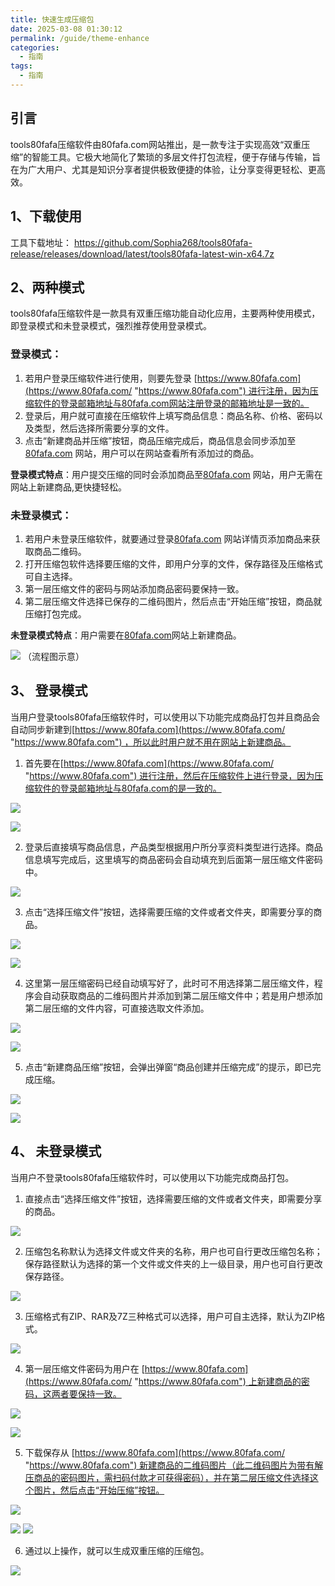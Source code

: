```yaml
---
title: 快速生成压缩包
date: 2025-03-08 01:30:12
permalink: /guide/theme-enhance
categories:
  - 指南
tags:
  - 指南
---
```

## 引言

tools80fafa压缩软件由80fafa.com网站推出，是一款专注于实现高效“双重压缩”的智能工具。它极大地简化了繁琐的多层文件打包流程，便于存储与传输，旨在为广大用户、尤其是知识分享者提供极致便捷的体验，让分享变得更轻松、更高效。

## 1、下载使用

工具下载地址：
https://github.com/Sophia268/tools80fafa-release/releases/download/latest/tools80fafa-latest-win-x64.7z
## 2、两种模式

tools80fafa压缩软件是一款具有双重压缩功能自动化应用，主要两种使用模式，即登录模式和未登录模式，强烈推荐使用登录模式。

### 登录模式：
1. 若用户登录压缩软件进行使用，则要先登录 [https://www.80fafa.com](https://www.80fafa.com/ "https://www.80fafa.com") 进行注册，因为压缩软件的登录邮箱地址与80fafa.com网站注册登录的邮箱地址是一致的。
2. 登录后，用户就可直接在压缩软件上填写商品信息：商品名称、价格、密码以及类型，然后选择所需要分享的文件。
3. 点击“新建商品并压缩”按钮，商品压缩完成后，商品信息会同步添加至[80fafa.com](https://www.80fafa.com/ "https://www.80fafa.com") 网站，用户可以在网站查看所有添加过的商品。

**登录模式特点**：用户提交压缩的同时会添加商品至[80fafa.com](https://www.80fafa.com/ "https://www.80fafa.com") 网站，用户无需在网站上新建商品,更快捷轻松。

### 未登录模式：
1. 若用户未登录压缩软件，就要通过登录[80fafa.com](https://www.80fafa.com/ "https://www.80fafa.com") 网站详情页添加商品来获取商品二维码。
2. 打开压缩包软件选择要压缩的文件，即用户分享的文件，保存路径及压缩格式可自主选择。
3. 第一层压缩文件的密码与网站添加商品密码要保持一致。
4. 第二层压缩文件选择已保存的二维码图片，然后点击“开始压缩”按钮，商品就压缩打包完成。

**未登录模式特点**：用户需要在[80fafa.com](https://www.80fafa.com/ "https://www.80fafa.com")网站上新建商品。

![](assert/tapd_32823805_base64_1756805094_446%201.png)
                                        （流程图示意）
## 3、 登录模式

当用户登录tools80fafa压缩软件时，可以使用以下功能完成商品打包并且商品会自动同步新建到[https://www.80fafa.com](https://www.80fafa.com/ "https://www.80fafa.com") ，所以此时用户就不用在网站上新建商品。

1. 首先要在[https://www.80fafa.com](https://www.80fafa.com/ "https://www.80fafa.com") 进行注册，然后在压缩软件上进行登录，因为压缩软件的登录邮箱地址与80fafa.com的是一致的。

![](assert/tapd_32823805_1756718674_872%201.png)

![](assert/tapd_32823805_1756719089_207%201.png)

2. 登录后直接填写商品信息，产品类型根据用户所分享资料类型进行选择。商品信息填写完成后，这里填写的商品密码会自动填充到后面第一层压缩文件密码中。

![](assert/tapd_32823805_1756719306_451%202.png)

3. 点击“选择压缩文件”按钮，选择需要压缩的文件或者文件夹，即需要分享的商品。

![](assert/tapd_32823805_1756719623_965%201.png)

![](assert/tapd_32823805_1756719727_981.png)

4. 这里第一层压缩密码已经自动填写好了，此时可不用选择第二层压缩文件，程序会自动获取商品的二维码图片并添加到第二层压缩文件中；若是用户想添加第二层压缩的文件内容，可直接选取文件添加。

![](assert/tapd_32823805_1756720065_727.png)

![](assert/tapd_32823805_1756720116_283.png)

5. 点击“新建商品压缩”按钮，会弹出弹窗“商品创建并压缩完成”的提示，即已完成压缩。

![](assert/tapd_32823805_1756720507_696%201.png)

![](assert/tapd_32823805_1756720295_410.png)

## 4、 未登录模式

当用户不登录tools80fafa压缩软件时，可以使用以下功能完成商品打包。

1. 直接点击“选择压缩文件”按钮，选择需要压缩的文件或者文件夹，即需要分享的商品。

![](assert/tapd_32823805_1756714050_587%202.png)

 2. 压缩包名称默认为选择文件或文件夹的名称，用户也可自行更改压缩包名称；保存路径默认为选择的第一个文件或文件夹的上一级目录，用户也可自行更改保存路径。

![](assert/tapd_32823805_1756716140_913%201.png)

3. 压缩格式有ZIP、RAR及7Z三种格式可以选择，用户可自主选择，默认为ZIP格式。

![](assert/tapd_32823805_1756716528_656%201.png)

4. 第一层压缩文件密码为用户在 [https://www.80fafa.com](https://www.80fafa.com/ "https://www.80fafa.com") 上新建商品的密码，这两者要保持一致。

![](assert/tapd_32823805_1756717071_277.png)

![](assert/tapd_32823805_1756717105_656%201.png)

5. 下载保存从 [https://www.80fafa.com](https://www.80fafa.com/ "https://www.80fafa.com") 新建商品的二维码图片（此二维码图片为带有解压商品的密码图片，需扫码付款才可获得密码），并在第二层压缩文件选择这个图片，然后点击“开始压缩”按钮。

![](assert/tapd_32823805_1756717284_634.png)

![](assert/tapd_32823805_1756717236_666%201.png)
![](assert/tapd_32823805_1756717655_423%201.png)

6. 通过以上操作，就可以生成双重压缩的压缩包。

![](assert/tapd_32823805_1756717928_649.png)





